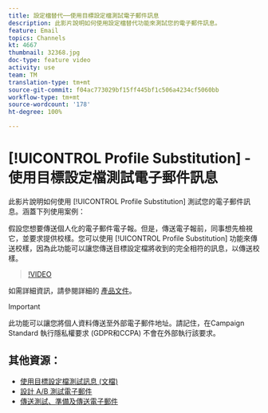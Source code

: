 ```yaml
---
title: 設定檔替代──使用目標設定檔測試電子郵件訊息
description: 此影片說明如何使用設定檔替代功能來測試您的電子郵件訊息。
feature: Email
topics: Channels
kt: 4667
thumbnail: 32368.jpg
doc-type: feature video
activity: use
team: TM
translation-type: tm+mt
source-git-commit: f04ac773029bf15ff445bf1c506a4234cf5060bb
workflow-type: tm+mt
source-wordcount: '178'
ht-degree: 100%

---
```



# [!UICONTROL Profile Substitution] - 使用目標設定檔測試電子郵件訊息

此影片說明如何使用 [!UICONTROL Profile Substitution] 測試您的電子郵件訊息。涵蓋下列使用案例：

假設您想要傳送個人化的電子郵件電子報。但是，傳送電子報前，同事想先檢視它，並要求提供校樣。您可以使用 [!UICONTROL Profile Substitution] 功能來傳送校樣，因為此功能可以讓您傳送目標設定檔將收到的完全相符的訊息，以傳送校樣。

>[!VIDEO](https://video.tv.adobe.com/v/32368?quality=12)

如需詳細資訊，請參閱詳細的 [產品文件](https://docs.adobe.com/content/help/zh-Hant/campaign-standard/using/testing-and-sending/preparing-and-testing-messages/testing-messages-using-target.html)。

>[!IMPORTANT]
>
>此功能可以讓您將個人資料傳送至外部電子郵件地址。請記住，在Campaign Standard 執行隱私權要求 (GDPR和CCPA) 不會在外部執行該要求。

## 其他資源：

* [使用目標設定檔測試訊息 (文檔)](https://docs.adobe.com/content/help/en/campaign-standard/using/testing-and-sending/preparing-and-testing-messages/testing-messages-using-target.html)
* [設計 A/B 測試電子郵件](/help/communication-channels/email/a-b-testing.md)
* [傳送測試、準備及傳送電子郵件](/help/communication-channels/email/sending-test-preparing-sending-email.md)
